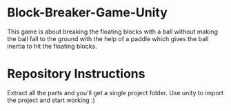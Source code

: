 # Block-Breaker-Game-Unity
  This game is about breaking the floating blocks with a ball without making the ball fall to the ground with the help of a paddle which gives
  the ball inertia to hit the floating blocks.
  
  # Repository Instructions
   Extract all the parts and you'll get a single project folder. 
   Use unity to import the project and start working :)
  
